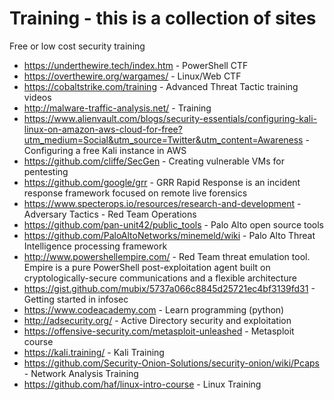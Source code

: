 # Training - this is a collection of sites
Free or low cost security training  
* https://underthewire.tech/index.htm - PowerShell CTF  
* https://overthewire.org/wargames/ - Linux/Web CTF  
* https://cobaltstrike.com/training - Advanced Threat Tactic training videos  
* http://malware-traffic-analysis.net/ - Training  
* https://www.alienvault.com/blogs/security-essentials/configuring-kali-linux-on-amazon-aws-cloud-for-free?utm_medium=Social&utm_source=Twitter&utm_content=Awareness - Configuring a free Kali instance in AWS  
* https://github.com/cliffe/SecGen - Creating vulnerable VMs for pentesting  
* https://github.com/google/grr - GRR Rapid Response is an incident response framework focused on remote live forensics  
* https://www.specterops.io/resources/research-and-development - Adversary Tactics - Red Team Operations  
* https://github.com/pan-unit42/public_tools - Palo Alto open source tools  
* https://github.com/PaloAltoNetworks/minemeld/wiki - Palo Alto Threat Intelligence processing framework  
* http://www.powershellempire.com/ - Red Team threat emulation tool.  Empire is a pure PowerShell post-exploitation agent built on cryptologically-secure communications and a flexible architecture  
* https://gist.github.com/mubix/5737a066c8845d25721ec4bf3139fd31 - Getting started in infosec  
* https://www.codeacademy.com - Learn programming (python)  
* http://adsecurity.org/ - Active Directory security and exploitation  
* https://offensive-security.com/metasploit-unleashed - Metasploit course  
* https://kali.training/ - Kali Training  
* https://github.com/Security-Onion-Solutions/security-onion/wiki/Pcaps - Network Analysis Training  
* https://github.com/haf/linux-intro-course - Linux Training  

